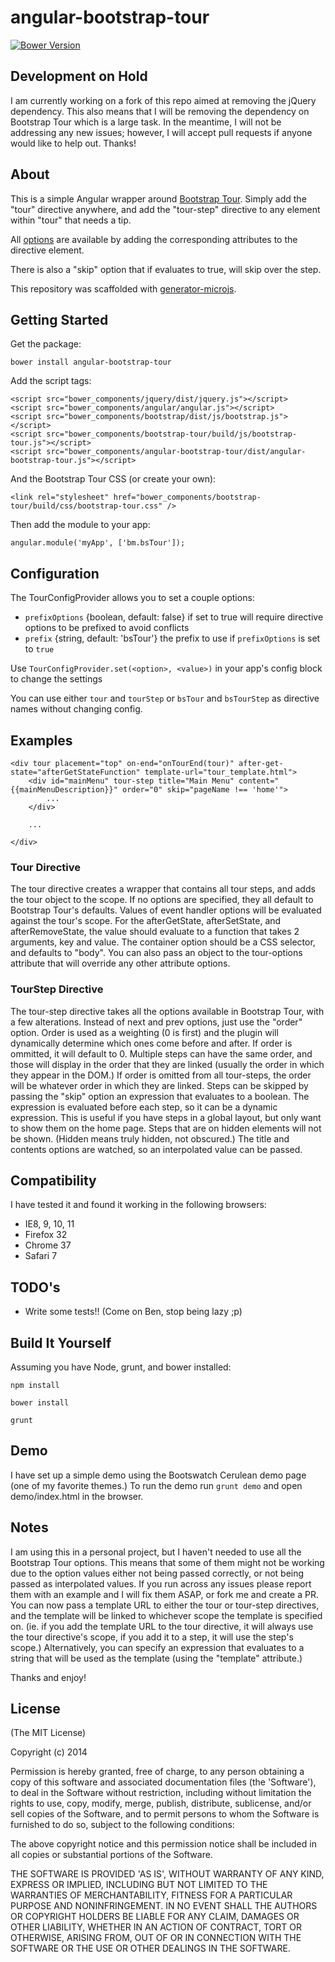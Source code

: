 # angular-bootstrap-tour
[![Bower Version][bower-image]][bower-url]

## Development on Hold

I am currently working on a fork of this repo aimed at removing the jQuery dependency. This also means that I will be 
removing the dependency on Bootstrap Tour which is a large task. In the meantime, I will not be addressing any new issues;
however, I will accept pull requests if anyone would like to help out. Thanks!

## About

This is a simple Angular wrapper around [Bootstrap Tour](http://www.bootstraptour.com).
Simply add the "tour" directive anywhere, and add the "tour-step" directive to any element within "tour" that needs a tip.

All [options](http://bootstraptour.com/api/) are available by adding the corresponding attributes to the directive element.

There is also a "skip" option that if evaluates to true, will skip over the step.

This repository was scaffolded with [generator-microjs](https://github.com/daniellmb/generator-microjs).

## Getting Started
Get the package:

    bower install angular-bootstrap-tour

Add the script tags:

    <script src="bower_components/jquery/dist/jquery.js"></script>
    <script src="bower_components/angular/angular.js"></script>
    <script src="bower_components/bootstrap/dist/js/bootstrap.js"></script>
    <script src="bower_components/bootstrap-tour/build/js/bootstrap-tour.js"></script>
    <script src="bower_components/angular-bootstrap-tour/dist/angular-bootstrap-tour.js"></script>

And the Bootstrap Tour CSS (or create your own):

    <link rel="stylesheet" href="bower_components/bootstrap-tour/build/css/bootstrap-tour.css" />

Then add the module to your app:

    angular.module('myApp', ['bm.bsTour']);
    
## Configuration
    
The TourConfigProvider allows you to set a couple options:
- `prefixOptions` {boolean, default: false} if set to true will require directive options to be prefixed to avoid conflicts
- `prefix` {string, default: 'bsTour'} the prefix to use if `prefixOptions` is set to `true`

Use `TourConfigProvider.set(<option>, <value>)` in your app's config block to change the settings

You can use either `tour` and `tourStep` or `bsTour` and `bsTourStep` as directive names without changing config.

## Examples

    <div tour placement="top" on-end="onTourEnd(tour)" after-get-state="afterGetStateFunction" template-url="tour_template.html">
        <div id="mainMenu" tour-step title="Main Menu" content="{{mainMenuDescription}}" order="0" skip="pageName !== 'home'">
            ...
        </div>

        ...

    </div>


### Tour Directive

The tour directive creates a wrapper that contains all tour steps, and adds the tour object to the scope. If no options are specified, they all default to Bootstrap Tour's defaults.
Values of event handler options will be evaluated against the tour's scope. For the afterGetState, afterSetState, and afterRemoveState, the value should
evaluate to a function that takes 2 arguments, key and value. The container option should be a CSS selector, and defaults to "body".
You can also pass an object to the tour-options attribute that will override any other attribute options.

### TourStep Directive

The tour-step directive takes all the options available in Bootstrap Tour, with a few alterations. Instead of next and prev options, just use the "order" option.
Order is used as a weighting (0 is first) and the plugin will dynamically determine which ones come before and after. If order is ommitted, it will default to 0.
Multiple steps can have the same order, and those will display in the order that they are linked (usually the order in which they appear in the DOM.)
If order is omitted from all tour-steps, the order will be whatever order in which they are linked. Steps can be skipped by passing the "skip" option an expression that evaluates to a boolean.
The expression is evaluated before each step, so it can be a dynamic expression. This is useful if you have steps in a global layout, but only want to show them on the home page.
Steps that are on hidden elements will not be shown. (Hidden means truly hidden, not obscured.)
The title and contents options are watched, so an interpolated value can be passed.

## Compatibility

I have tested it and found it working in the following browsers:

- IE8, 9, 10, 11
- Firefox 32
- Chrome 37
- Safari 7


## TODO's

- Write some tests!! (Come on Ben, stop being lazy ;p)

## Build It Yourself

Assuming you have Node, grunt, and bower installed:

    npm install

    bower install

    grunt
    
## Demo
    
I have set up a simple demo using the Bootswatch Cerulean demo page (one of my favorite themes.) To run the demo run `grunt demo` and open demo/index.html in the browser.


## Notes

I am using this in a personal project, but I haven't needed to use all the Bootstrap Tour options. This means that some of them might not be working
due to the option values either not being passed correctly, or not being passed as interpolated values.
If you run across any issues please report them with an example and I will fix them ASAP, or fork me and create a PR.
You can now pass a template URL to either the tour or tour-step directives, and the template will be linked to whichever scope the template is specified on.
(ie. if you add the template URL to the tour directive, it will always use the tour directive's scope, if you add it to a step, it will use the step's scope.)
Alternatively, you can specify an expression that evaluates to a string that will be used as the template (using the "template" attribute.)

Thanks and enjoy!

## License

(The MIT License)

Copyright (c) 2014  

Permission is hereby granted, free of charge, to any person obtaining
a copy of this software and associated documentation files (the
'Software'), to deal in the Software without restriction, including
without limitation the rights to use, copy, modify, merge, publish,
distribute, sublicense, and/or sell copies of the Software, and to
permit persons to whom the Software is furnished to do so, subject to
the following conditions:

The above copyright notice and this permission notice shall be
included in all copies or substantial portions of the Software.

THE SOFTWARE IS PROVIDED 'AS IS', WITHOUT WARRANTY OF ANY KIND,
EXPRESS OR IMPLIED, INCLUDING BUT NOT LIMITED TO THE WARRANTIES OF
MERCHANTABILITY, FITNESS FOR A PARTICULAR PURPOSE AND NONINFRINGEMENT.
IN NO EVENT SHALL THE AUTHORS OR COPYRIGHT HOLDERS BE LIABLE FOR ANY
CLAIM, DAMAGES OR OTHER LIABILITY, WHETHER IN AN ACTION OF CONTRACT,
TORT OR OTHERWISE, ARISING FROM, OUT OF OR IN CONNECTION WITH THE
SOFTWARE OR THE USE OR OTHER DEALINGS IN THE SOFTWARE.



[build-url]: https://travis-ci.org/benmarch/angular-bootstrap-tour
[build-image]: http://img.shields.io/travis/benmarch/angular-bootstrap-tour.png

[gpa-url]: https://codeclimate.com/github/benmarch/angular-bootstrap-tour
[gpa-image]: https://codeclimate.com/github/benmarch/angular-bootstrap-tour.png

[coverage-url]: https://codeclimate.com/github/benmarch/angular-bootstrap-tour/code?sort=covered_percent&sort_direction=desc
[coverage-image]: https://codeclimate.com/github/benmarch/angular-bootstrap-tour/coverage.png

[depstat-url]: https://david-dm.org/benmarch/angular-bootstrap-tour
[depstat-image]: https://david-dm.org/benmarch/angular-bootstrap-tour.png?theme=shields.io

[issues-url]: https://github.com/benmarch/angular-bootstrap-tour/issues
[issues-image]: http://img.shields.io/github/issues/benmarch/angular-bootstrap-tour.png

[bower-url]: http://bower.io/search/?q=angular-bootstrap-tour
[bower-image]: https://badge.fury.io/bo/angular-bootstrap-tour.png

[downloads-url]: https://www.npmjs.org/package/angular-bootstrap-tour
[downloads-image]: http://img.shields.io/npm/dm/angular-bootstrap-tour.png

[npm-url]: https://www.npmjs.org/package/angular-bootstrap-tour
[npm-image]: https://badge.fury.io/js/angular-bootstrap-tour.png

[irc-url]: http://webchat.freenode.net/?channels=angular-bootstrap-tour
[irc-image]: http://img.shields.io/badge/irc-%23angular-bootstrap-tour-brightgreen.png

[gitter-url]: https://gitter.im/benmarch/angular-bootstrap-tour
[gitter-image]: http://img.shields.io/badge/gitter-benmarch/angular-bootstrap-tour-brightgreen.png

[tip-url]: https://www.gittip.com/benmarch
[tip-image]: http://img.shields.io/gittip/benmarch.png
